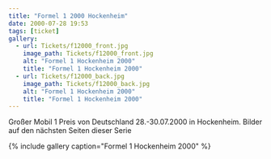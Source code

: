 ```yaml
---
title: "Formel 1 2000 Hockenheim"
date: 2000-07-28 19:53
tags: [ticket]
gallery:
  - url: Tickets/f12000_front.jpg
    image_path: Tickets/f12000_front.jpg
    alt: "Formel 1 Hockenheim 2000"
    title: "Formel 1 Hockenheim 2000"
  - url: Tickets/f12000_back.jpg
    image_path: Tickets/f12000_back.jpg
    alt: "Formel 1 Hockenheim 2000"
    title: "Formel 1 Hockenheim 2000"
---
```

Großer Mobil 1 Preis von Deutschland 28.-30.07.2000 in Hockenheim. Bilder auf den nächsten Seiten dieser Serie

{% include gallery caption="Formel 1 Hockenheim 2000" %}

<!--
{% include wetty/picture_left.html img="Tickets/f12000_front.jpg" alt="Formel 1 Hockenheim 2000" %}
{% include wetty/picture_right.html img="Tickets/f12000_back.jpg" alt="Formel 1 Hockenheim 2000" %}
-->
